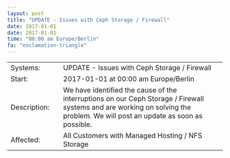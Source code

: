 ```yaml
---
layout: post
title: "UPDATE - Issues with Ceph Storage / Firewall"
date: 2017-01-01
date: 2017-01-01
time: "00:00 am Europe/Berlin"
fa: "exclamation-triangle"
---
```


|                   |   |                                                                      |
|-------------------|---|----------------------------------------------------------------------|
| Systems:          |   | UPDATE - Issues with Ceph Storage / Firewall|
| Start:            |   | 2017-01-01 at 00:00 am Europe/Berlin |
| Description:      |   | We have identified the cause of the interruptions on our Ceph Storage / Firewall systems and are working on solving the problem. We will post an update as soon as possible. |
| Affected:         |   | All Customers with Managed Hosting / NFS Storage |